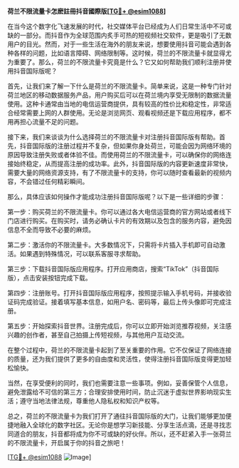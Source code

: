 **荷兰不限流量卡怎麽註冊抖音國際版[[TG💪+ @esim1088](https://t.me/s/esim1088)]**

在当今这个数字化飞速发展的时代，社交媒体平台已经成为人们日常生活中不可或缺的一部分。而抖音作为全球范围内炙手可热的短视频社交软件，更是吸引了无数用户的目光。然而，对于一些生活在海外的朋友来说，想要使用抖音可能会遇到各种各样的问题，比如语言障碍、网络限制等。这时候，荷兰的不限流量卡就显得尤为重要了。那么，荷兰的不限流量卡究竟是什么？它又如何帮助我们顺利注册并使用抖音国际版呢？

首先，让我们来了解一下什么是荷兰的不限流量卡。简单来说，这是一种专门针对荷兰地区的移动数据服务产品，用户购买后可以在荷兰境内享受无限制的数据流量使用。这种卡通常由当地的电信运营商提供，具有较高的性价比和稳定性，非常适合经常需要上网的人群使用。无论是浏览网页、观看视频还是下载应用程序，都不用再担心流量不足的问题。

接下来，我们来谈谈为什么选择荷兰的不限流量卡对注册抖音国际版有帮助。首先，抖音国际版的注册过程并不复杂，但如果你身处荷兰，可能会因为网络环境的原因导致注册失败或者体验不佳。而使用荷兰的不限流量卡，可以确保你的网络连接始终稳定，从而提高注册的成功率。此外，抖音国际版的内容更新速度非常快，需要大量的网络资源支持，有了不限流量卡的支持，你可以随时查看最新的视频内容，不会错过任何精彩瞬间。

那么，具体应该如何操作才能成功注册抖音国际版呢？以下是一些详细的步骤：

第一步：购买荷兰的不限流量卡。你可以通过各大电信运营商的官方网站或者线下门店进行购买。在购买时，请务必确认卡片的有效期以及包含的服务内容，避免因信息不全而导致不必要的麻烦。

第二步：激活你的不限流量卡。大多数情况下，只需将卡片插入手机即可自动激活。如果遇到特殊情况，可以联系客服寻求帮助。

第三步：下载抖音国际版应用程序。打开应用商店，搜索“TikTok”（抖音国际版），点击安装按钮完成下载。

第四步：注册账号。打开抖音国际版应用程序，按照提示输入手机号码，并接收验证码完成验证。接着填写基本信息，如用户名、密码等，最后上传头像即可完成注册。

第五步：开始探索抖音世界。注册完成后，你可以立即开始浏览推荐视频，关注感兴趣的创作者，甚至自己拍摄上传短视频，与其他用户互动交流。

在整个过程中，荷兰的不限流量卡起到了至关重要的作用。它不仅保证了网络连接的质量，还为我们提供了更多的自由度和灵活性，使得注册抖音国际版变得更加轻松愉快。

当然，在享受便利的同时，我们也需要注意一些事项。例如，妥善保管个人信息，避免泄露给不可信的第三方；合理安排使用时间，防止沉迷于虚拟世界影响现实生活；遵守当地法律法规，尊重他人隐私权和知识产权等。

总之，荷兰的不限流量卡为我们打开了通往抖音国际版的大门，让我们能够更加便捷地融入全球化的数字社区。无论你是想学习新技能、分享生活点滴，还是寻找志同道合的朋友，抖音都将成为你不可或缺的好伙伴。所以，还不赶紧入手一张荷兰的不限流量卡，开启属于你的抖音之旅吧！

[[TG💪+ @esim1088](https://t.me/s/esim1088) ![Image](https://i.postimg.cc/4NQfJmqS/Snipaste-2025-05-13-00-14-12.png)]